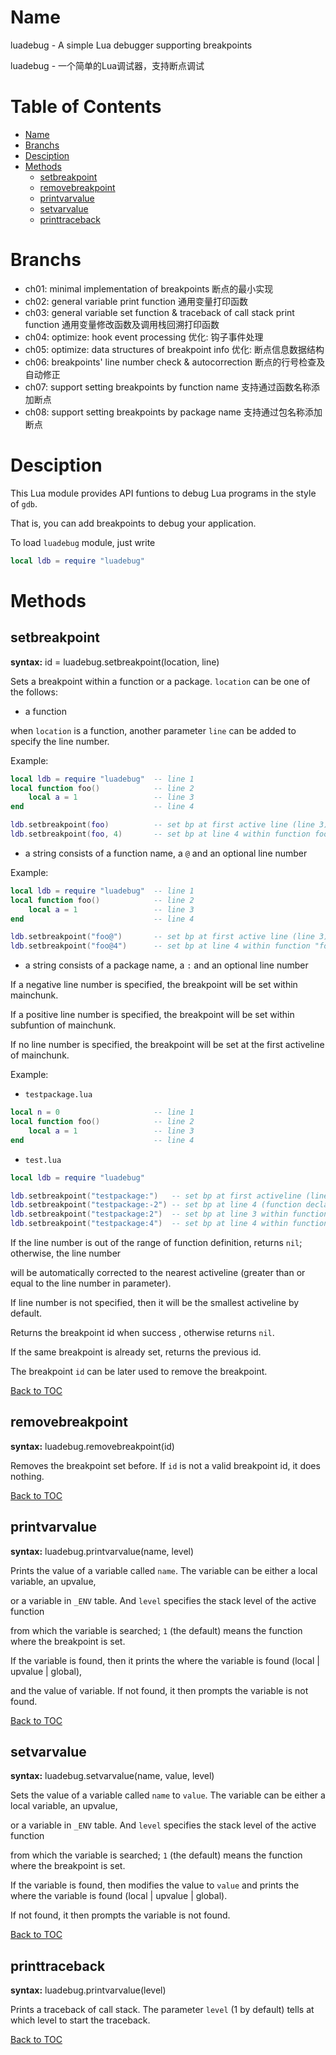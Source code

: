 # Name

luadebug - A simple Lua debugger supporting breakpoints

luadebug - 一个简单的Lua调试器，支持断点调试

# Table of Contents

- [Name](#Name)
- [Branchs](#Branchs)
- [Desciption](#Desciption)
- [Methods](#Methods)
    - [setbreakpoint](#setbreakpoint)
    - [removebreakpoint](#removebreakpoint)
    - [printvarvalue](#printvarvalue)
    - [setvarvalue](#setvarvalue)
    - [printtraceback](#printtraceback)


# Branchs

- ch01: minimal implementation of breakpoints 断点的最小实现
- ch02: general variable print function 通用变量打印函数
- ch03: general variable set function & traceback of call stack print function 通用变量修改函数及调用栈回溯打印函数
- ch04: optimize: hook event processing 优化: 钩子事件处理
- ch05: optimize: data structures of breakpoint info 优化: 断点信息数据结构
- ch06: breakpoints' line number check & autocorrection 断点的行号检查及自动修正
- ch07: support setting breakpoints by function name 支持通过函数名称添加断点
- ch08: support setting breakpoints by package name 支持通过包名称添加断点

# Desciption

This Lua module provides API funtions to debug Lua programs in the style of `gdb`.

That is, you can add breakpoints to debug your application.

To load `luadebug` module, just write

```lua
local ldb = require "luadebug"
```

# Methods

## setbreakpoint

**syntax:** id = luadebug.setbreakpoint(location, line)

Sets a breakpoint within a function or a package. `location` can be one of the follows:

- a function

when `location` is a function, another parameter `line` can be added to specify the line number.

Example:

```lua
local ldb = require "luadebug"  -- line 1
local function foo()            -- line 2
    local a = 1                 -- line 3
end                             -- line 4

ldb.setbreakpoint(foo)          -- set bp at first active line (line 3) of function foo
ldb.setbreakpoint(foo, 4)       -- set bp at line 4 within function foo
```

- a string consists of a function name, a `@` and an optional line number

Example:

```lua
local ldb = require "luadebug"  -- line 1
local function foo()            -- line 2
    local a = 1                 -- line 3
end                             -- line 4

ldb.setbreakpoint("foo@")       -- set bp at first active line (line 3) of function "foo"
ldb.setbreakpoint("foo@4")      -- set bp at line 4 within function "foo"
```

- a string consists of a package name, a `:` and an optional line number

If a negative line number is specified, the breakpoint will be set within mainchunk.

If a positive line number is specified, the breakpoint will be set within subfuntion of mainchunk.

If no line number is specified, the breakpoint will be set at the first activeline of mainchunk.

Example:

- `testpackage.lua`

```lua
local n = 0                     -- line 1
local function foo()            -- line 2
    local a = 1                 -- line 3
end                             -- line 4
```

- `test.lua`

```lua
local ldb = require "luadebug"

ldb.setbreakpoint("testpackage:")   -- set bp at first activeline (line 1) of mainchunk
ldb.setbreakpoint("testpackage:-2") -- set bp at line 4 (function declaration) within mainchunk
ldb.setbreakpoint("testpackage:2")  -- set bp at line 3 within function foo
ldb.setbreakpoint("testpackage:4")  -- set bp at line 4 within function foo
```

If the line number is out of the range of function definition, returns `nil`; otherwise, the line number

will be automatically corrected to the nearest activeline (greater than or equal to the line number in parameter).

If line number is not specified, then it will be the smallest activeline by default.

Returns the breakpoint id when success , otherwise returns `nil`.

If the same breakpoint is already set, returns the previous id.

The breakpoint `id` can be later used to remove the breakpoint.

[Back to TOC](#table-of-contents)


## removebreakpoint

**syntax:** luadebug.removebreakpoint(id)

Removes the breakpoint set before. If `id` is not a valid breakpoint id, it does nothing.

[Back to TOC](#table-of-contents)


## printvarvalue

**syntax:** luadebug.printvarvalue(name, level)

Prints the value of a variable called `name`. The variable can be either a local variable, an upvalue,

or a variable in `_ENV` table. And `level` specifies the stack level of the active function

from which the variable is searched; `1` (the default) means the function where the breakpoint is set.

If the variable is found, then it prints the where the variable is found (local | upvalue | global),

and the value of variable. If not found, it then prompts the variable is not found.

[Back to TOC](#table-of-contents)


## setvarvalue

**syntax:** luadebug.setvarvalue(name, value, level)

Sets the value of a variable called `name` to `value`. The variable can be either a local variable, an upvalue,

or a variable in `_ENV` table. And `level` specifies the stack level of the active function

from which the variable is searched; `1` (the default) means the function where the breakpoint is set.

If the variable is found, then modifies the value to `value` and prints the where the variable is found (local | upvalue | global).

If not found, it then prompts the variable is not found.

[Back to TOC](#table-of-contents)


## printtraceback

**syntax:** luadebug.printvarvalue(level)

Prints a traceback of call stack. The parameter `level` (1 by default) tells at which level to start the traceback.

[Back to TOC](#table-of-contents)

